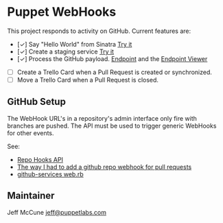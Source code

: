 Puppet WebHooks
====

This project responds to activity on GitHub.  Current features are:

 * [✓] Say "Hello World" from Sinatra [Try it](http://puppet-dev-community.herokuapp.com/)
 * [✓] Create a staging service [Try it](http://puppet-dev-community-staging.herokuapp.com/)
 * [✓] Process the GitHub payload.
   [Endpoint](http://puppet-dev-community-staging.herokuapp.com/trello/puppet-dev-community)
   and the [Endpoint
   Viewer](http://puppet-dev-community-staging.herokuapp.com/trello/puppet-dev-community/view)
 * [ ] Create a Trello Card when a Pull Request is created or synchronized.
 * [ ] Move a Trello Card when a Pull Request is closed.

GitHub Setup
----

The WebHook URL's in a repository's admin interface only fire with branches are
pushed.  The API must be used to trigger generic WebHooks for other events.

See:

 * [Repo Hooks API](http://developer.github.com/v3/repos/hooks/)
 * [The way I had to add a github repo webhook for pull requests](https://gist.github.com/2726012)
 * [github-services web.rb](https://github.com/github/github-services/blob/master/services/web.rb)

Maintainer
----

Jeff McCune <jeff@puppetlabs.com>
